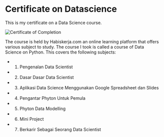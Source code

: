 # Certificate on Datascience
This is my certificate on a Data Science course.

![Certificate of Completion](https://user-images.githubusercontent.com/117583138/200219649-ed8e28ef-4f73-4e98-b3f6-93b2b48e5fb1.jpg)

The course is held by Habiskerja.com an online learning platform that offers various subject to study. The course I took is called a course of Data Science on Python. This covers the following subjects:
* 1. Pengenalan Data Scientist
* 2. Dasar Dasar Data Scientist
* 3. Aplikasi Data Science Menggunakan Google Spreadsheet dan Slides
* 4. Pengantar Phyton Untuk Pemula
* 5. Phyton Data Modelling
* 6. Mini Project
* 7. Berkarir Sebagai Seorang Data Scientist

